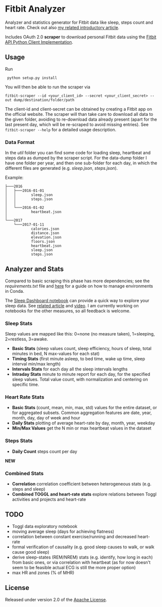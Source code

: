 # Fitbit Analyzer
Analyzer and statistics generator for Fitbit data like sleep, steps count and heart rate. Check out also [my related introductory article](https://medium.com/@5agado/a-quest-for-better-sleep-with-fitbit-data-analysis-5f10b3f548a#.inflxkcln).

Includes OAuth 2.0 **scraper** to download personal Fitbit data using the [Fitbit API Python Client Implementation](http://python-fitbit.readthedocs.io/en/latest/).

## Usage
Run

     python setup.py install

You will then be able to run the scraper via

    fitbit-scraper --id <your_client_id> --secret <your_client_secret> --out dump/destination/folder/path

The client-id and client-secret can be obtained by creating a Fitbit app on the official website. The scraper will than take care to download all data to the given folder, avoiding to re-download data already present (apart for the last present day, which will be re-scraped to avoid missing entries). See `fitbit-scraper --help` for a detailed usage description.

### Data Format
In the *util* folder you can find some code for loading sleep, heartbeat and steps data as dumped by the scraper script.
For the data-dump folder I have one folder per year, and then one sub-folder for each day, in which the different files are generated (e.g. *sleep.json*, *steps.json*).

Example:
```
├───2016
│   ├───2016-01-01
│   │       sleep.json
│   │       steps.json
│   │
│   └───2016-01-02
│           heartbeat.json
│
└───2017
    └───2017-01-11
            calories.json
            distance.json
            elevation.json
            floors.json
            heartbeat.json
            sleep.json
            steps.json
```

## Analyzer and Stats
Compared to basic scraping this phase has more dependencies; see the *requirements.txt* file and [here](http://conda.pydata.org/docs/using/envs.html#share-an-environment) for a guide on how to manage environments in Conda.

The [Sleep Dashboard notebook](Sleep%20Dashboard.ipynb) can provide a quick way to explore your sleep data. See [related article](https://medium.com/towards-data-science/interactive-visualizations-in-jupyter-notebook-3be02ab2b8cd) and [video](https://www.youtube.com/watch?v=FYnM84TgzZU). I am currently working on notebooks for the other measures, so all feedback is welcome.


### Sleep Stats
Sleep values are mapped like this: 0=none (no measure taken), 1=sleeping, 2=restless, 3=awake.

* **Basic Stats** (sleep values count, sleep efficiency, hours of sleep, total minutes in bed, N max-values for each stat)
* **Timing Stats** (first minute asleep, to bed time, wake up time, sleep interval min/max length)
* **Intervals Stats** for each day all the sleep intervals lengths
* **Intraday Stats** minute to minute report for each day, for the specified sleep values. Total value count, with normalization and centering on specific time.


### Heart Rate Stats
* **Basic Stats** (count, mean, min, max, std) values for the entire dataset, or for aggregated subsets. Common aggregation features are date, year, month, day, day of week and hour  
* **Daily Stats** plotting of average heart-rate by day, month, year, weekday
* **Min/Max Values** get the N min or max heartbeat values in the dataset

### Steps Stats
* **Daily Count** steps count per day

**NEW**
### Combined Stats
* **Correlation** correlation coefficient between heterogeneous stats (e.g. steps and sleep)
* **Combined TOGGL and heart-rate stats** explore relations between Toggl activities and projects and heart-rate

## TODO
* Toggl data exploratory notebook
* moving average sleep (days for achieving flatness)
* correlation between constant exercise/running and decreased heart-rate
* formal verification of causality (e.g. good sleep causes to walk, or walk cause good sleep)
* derive sleep-states (REM/NREM) stats (e.g. identify, how long in each) from basic ones, or via correlation with heartbeat (as for now doesn't seem to be feasible actual ECG is still the more proper option)
* max HR and zones (% of MHR)

## License

Released under version 2.0 of the [Apache License].

[Apache license]: http://www.apache.org/licenses/LICENSE-2.0
[my related article]: https://medium.com/@5agado/conversation-analyzer-baa80c566d7b#.w20u1gltf